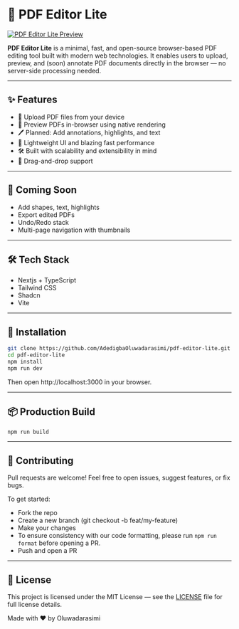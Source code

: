 # 📄 PDF Editor Lite

[![PDF Editor Lite Preview](https://github.com/user-attachments/assets/c7edb554-1008-4409-a5e6-3ce4067d77e0)](https://pdf-editor-lite.vercel.app)

**PDF Editor Lite** is a minimal, fast, and open-source browser-based PDF editing tool built with modern web technologies. It enables users to upload, preview, and (soon) annotate PDF documents directly in the browser — no server-side processing needed.

---

## ✨ Features

- 📁 Upload PDF files from your device
- 👀 Preview PDFs in-browser using native rendering
- 🖊️ Planned: Add annotations, highlights, and text
- 🧩 Lightweight UI and blazing fast performance
- 🛠️ Built with scalability and extensibility in mind
- 🤚 Drag-and-drop support

---

## 🚧 Coming Soon

- Add shapes, text, highlights
- Export edited PDFs
- Undo/Redo stack
- Multi-page navigation with thumbnails

---

## 🛠️ Tech Stack

- Nextjs + TypeScript
- Tailwind CSS
- Shadcn
- Vite

---

## 🔧 Installation

```bash
git clone https://github.com/AdedigbaOluwadarasimi/pdf-editor-lite.git
cd pdf-editor-lite
npm install
npm run dev
```

Then open http://localhost:3000 in your browser.

---

## 📦 Production Build

```bash
npm run build
```

---

## 🙌 Contributing

Pull requests are welcome! Feel free to open issues, suggest features, or fix bugs.

To get started:

- Fork the repo
- Create a new branch (git checkout -b feat/my-feature)
- Make your changes
- To ensure consistency with our code formatting, please run `npm run format` before opening a PR.
- Push and open a PR

---

## 📄 License

This project is licensed under the MIT License — see the <a href="https://github.com/AdedigbaOluwad1/pdf-editor-lite/blob/main/LICENSE">LICENSE</a> file for full license details.

Made with ❤️ by Oluwadarasimi
